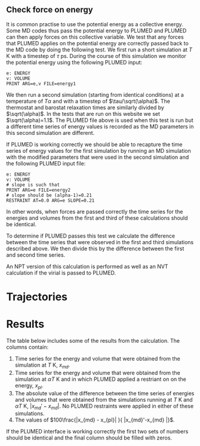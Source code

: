 Check force on energy
---------------------

It is common practise to use the potential energy as a collective energy. Some MD codes thus pass the potential energy to PLUMED and
PLUMED can then apply forces on this collective variable.  We test that any forces that PLUMED applies on the potential energy are 
correctly passed back to the MD code by doing the following test.  We first run a short simulation at $T$ K with a timestep of $\tau$ ps.
During the course of this simulation we monitor the potential energy using the following PLUMED input:

```plumed 
e: ENERGY
v: VOLUME
PRINT ARG=e,v FILE=energy1
```

We then run a second simulation (starting from identical conditions) at a temperature of $T\alpha$ and with a timestep of $\tau/\sqrt(\alpha)$.
The thermostat and barostat relaxation times are similarly divided by $\sqrt(\alpha)$.  In the tests that are run on this website we set $\sqrt(\alpha)=1.1$.
The PLUMED file above is used when this test is run but a different time series of energy values is recorded as the MD parameters in this second simulation are 
different.

If PLUMED is working correctly we should be able to recapture the time series of energy values for the first simulation by running an MD simulation with the modified 
parameters that were used in the second simulation and the following PLUMED input file:

```plumed
e: ENERGY
v: VOLUME
# slope is such that 
PRINT ARG=e FILE=energy2
# slope should be (alpha-1)=0.21
RESTRAINT AT=0.0 ARG=e SLOPE=0.21
```

In other words, when forces are passed correctly the time series for the energies and volumes from the first and third of these calculations should be identical.  

To determine if PLUMED passes this test we calculate the difference between the time series that were observed in the first and third simulations described above.
We then divide this by the difference between the first and second time series.

An NPT version of this calculation is performed as well as an NVT calculation if the virial is passed to PLUMED.

# Trajectories

# Results

The table below includes some of the results from the calculation.  The columns contain:

1. Time series for the energy and volume that were obtained from the simulation at $T$ K, $x_{md}$.
2. Time series for the energy and volume that were obtained from the simulation at $\alpha T$ K and in which PLUMED applied a restriant on on the energy, $x_{pl}$.
3. The absolute value of the difference between the time series of energies and volumes that were obtained from the simulations running at $T$ K and $\alpha T$ K, $|x_{md}'-x_{md}|$.  No PLUMED restraints were applied in either of these simulations.
4. The values of $100\frac{|x_{md} - x_{pl}| }{ |x_{md}'-x_{md} |}$. 

If the PLUMED interface is working correctly the first two sets of numbers should be identical and the final column should be filled with zeros.
